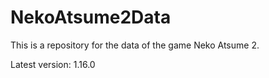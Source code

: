 # NekoAtsume2Data

This is a repository for the data of the game Neko Atsume 2.

Latest version: 1.16.0
